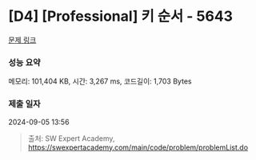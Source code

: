 # [D4] [Professional] 키 순서 - 5643 

[문제 링크](https://swexpertacademy.com/main/code/problem/problemDetail.do?contestProbId=AWXQsLWKd5cDFAUo) 

### 성능 요약

메모리: 101,404 KB, 시간: 3,267 ms, 코드길이: 1,703 Bytes

### 제출 일자

2024-09-05 13:56



> 출처: SW Expert Academy, https://swexpertacademy.com/main/code/problem/problemList.do